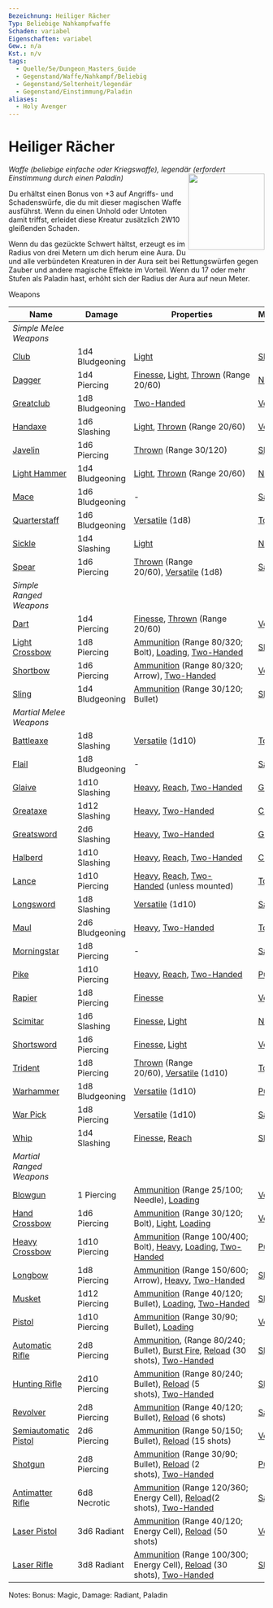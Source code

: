 ```yaml
---
Bezeichnung: Heiliger Rächer
Typ: Beliebige Nahkampfwaffe
Schaden: variabel
Eigenschaften: variabel
Gew.: n/a
Kst.: n/v
tags:
  - Quelle/5e/Dungeon_Masters_Guide
  - Gegenstand/Waffe/Nahkampf/Beliebig
  - Gegenstand/Seltenheit/legendär
  - Gegenstand/Einstimmung/Paladin
aliases:
  - Holy Avenger
---
```

# Heiliger Rächer
_Waffe (beliebige einfache oder Kriegswaffe), legendär (erfordert Einstimmung durch einen Paladin)_
<img src="Holy-Avenger.webp" align="right" width="150">

Du erhältst einen Bonus von +3 auf Angriffs- und Schadenswürfe, die du mit dieser magischen Waffe ausführst. Wenn du einen Unhold oder Untoten damit triffst, erleidet diese Kreatur zusätzlich 2W10 gleißenden Schaden.

Wenn du das gezückte Schwert hältst, erzeugt es im Radius von drei Metern um dich herum eine Aura. Du und alle verbündeten Kreaturen in der Aura seit bei Rettungswürfen gegen Zauber und andere magische Effekte im Vorteil. Wenn du 17 oder mehr Stufen als Paladin hast, erhöht sich der Radius der Aura auf neun Meter.

Weapons

|Name|Damage|Properties|Mastery|
|---|---|---|---|
|_Simple Melee Weapons_|   |   |   |
|[Club](https://www.dndbeyond.com/magic-items/9228732-holy-avenger-club)|1d4 Bludgeoning|[Light](https://www.dndbeyond.com/sources/dnd/free-rules/equipment#Light)|[Slow](https://www.dndbeyond.com/sources/dnd/free-rules/equipment#Slow)|
|[Dagger](https://www.dndbeyond.com/magic-items/9228733-holy-avenger-dagger)|1d4 Piercing|[Finesse](https://www.dndbeyond.com/sources/dnd/free-rules/equipment#Finesse), [Light](https://www.dndbeyond.com/sources/dnd/free-rules/equipment#Light), [Thrown](https://www.dndbeyond.com/sources/dnd/free-rules/equipment#Thrown) (Range 20/60)|[Nick](https://www.dndbeyond.com/sources/dnd/free-rules/equipment#Nick)|
|[Greatclub](https://www.dndbeyond.com/magic-items/9228738-holy-avenger-greatclub)|1d8 Bludgeoning|[Two-Handed](https://www.dndbeyond.com/sources/dnd/free-rules/equipment#Two-Handed)|[Vex](https://www.dndbeyond.com/sources/dnd/free-rules/equipment#Vex)|
|[Handaxe](https://www.dndbeyond.com/magic-items/9228742-holy-avenger-handaxe)|1d6 Slashing|[Light](https://www.dndbeyond.com/sources/dnd/free-rules/equipment#Light), [Thrown](https://www.dndbeyond.com/sources/dnd/free-rules/equipment#Thrown) (Range 20/60)|[Vex](https://www.dndbeyond.com/sources/dnd/free-rules/equipment#Vex)|
|[Javelin](https://www.dndbeyond.com/magic-items/9228745-holy-avenger-javelin)|1d6 Piercing|[Thrown](https://www.dndbeyond.com/sources/dnd/free-rules/equipment#Thrown) (Range 30/120)|[Slow](https://www.dndbeyond.com/sources/dnd/free-rules/equipment#Slow)|
|[Light Hammer](https://www.dndbeyond.com/magic-items/9228750-holy-avenger-light-hammer)|1d4 Bludgeoning|[Light](https://www.dndbeyond.com/sources/dnd/free-rules/equipment#Light), [Thrown](https://www.dndbeyond.com/sources/dnd/free-rules/equipment#Thrown) (Range 20/60)|[Nick](https://www.dndbeyond.com/sources/dnd/free-rules/equipment#Nick)|
|[Mace](https://www.dndbeyond.com/magic-items/9228753-holy-avenger-mace)|1d6 Bludgeoning|-|[Sap](https://www.dndbeyond.com/sources/dnd/free-rules/equipment#Sap)|
|[Quarterstaff](https://www.dndbeyond.com/magic-items/9228759-holy-avenger-quarterstaff)|1d6 Bludgeoning|[Versatile](https://www.dndbeyond.com/sources/dnd/free-rules/equipment#Versatile) (1d8)|[Topple](https://www.dndbeyond.com/sources/dnd/free-rules/equipment#Topple)|
|[Sickle](https://www.dndbeyond.com/magic-items/9228767-holy-avenger-sickle)|1d4 Slashing|[Light](https://www.dndbeyond.com/sources/dnd/free-rules/equipment#Light)|[Nick](https://www.dndbeyond.com/sources/dnd/free-rules/equipment#Nick)|
|[Spear](https://www.dndbeyond.com/magic-items/9228769-holy-avenger-spear)|1d6 Piercing|[Thrown](https://www.dndbeyond.com/sources/dnd/free-rules/equipment#Thrown) (Range 20/60), [Versatile](https://www.dndbeyond.com/sources/dnd/free-rules/equipment#Versatile) (1d8)|[Sap](https://www.dndbeyond.com/sources/dnd/free-rules/equipment#Sap)|
|_Simple Ranged Weapons_|   |   |   |
|[Dart](https://www.dndbeyond.com/magic-items/9228734-holy-avenger-dart)|1d4 Piercing|[Finesse](https://www.dndbeyond.com/sources/dnd/free-rules/equipment#Finesse), [Thrown](https://www.dndbeyond.com/sources/dnd/free-rules/equipment#Thrown) (Range 20/60)|[Vex](https://www.dndbeyond.com/sources/dnd/free-rules/equipment#Vex)|
|[Light Crossbow](https://www.dndbeyond.com/magic-items/9228749-holy-avenger-light-crossbow)|1d8 Piercing|[Ammunition](https://www.dndbeyond.com/sources/dnd/free-rules/equipment#Ammunition) (Range 80/320; Bolt), [Loading](https://www.dndbeyond.com/sources/dnd/free-rules/equipment#Loading), [Two-Handed](https://www.dndbeyond.com/sources/dnd/free-rules/equipment#Two-Handed)|[Slow](https://www.dndbeyond.com/sources/dnd/free-rules/equipment#Slow)|
|[Shortbow](https://www.dndbeyond.com/magic-items/9228764-holy-avenger-shortbow)|1d6 Piercing|[Ammunition](https://www.dndbeyond.com/sources/dnd/free-rules/equipment#Ammunition) (Range 80/320; Arrow), [Two-Handed](https://www.dndbeyond.com/sources/dnd/free-rules/equipment#Two-Handed)|[Vex](https://www.dndbeyond.com/sources/dnd/free-rules/equipment#Vex)|
|[Sling](https://www.dndbeyond.com/magic-items/9228768-holy-avenger-sling)|1d4 Bludgeoning|[Ammunition](https://www.dndbeyond.com/sources/dnd/free-rules/equipment#Ammunition) (Range 30/120; Bullet)|[Slow](https://www.dndbeyond.com/sources/dnd/free-rules/equipment#Slow)|
|_Martial Melee Weapons_|   |   |   |
|[Battleaxe](https://www.dndbeyond.com/magic-items/9228730-holy-avenger-battleaxe)|1d8 Slashing|[Versatile](https://www.dndbeyond.com/sources/dnd/free-rules/equipment#Versatile) (1d10)|[Topple](https://www.dndbeyond.com/sources/dnd/free-rules/equipment#Topple)|
|[Flail](https://www.dndbeyond.com/magic-items/9228735-holy-avenger-flail)|1d8 Bludgeoning|-|[Sap](https://www.dndbeyond.com/sources/dnd/free-rules/equipment#Sap)|
|[Glaive](https://www.dndbeyond.com/magic-items/9228736-holy-avenger-glaive)|1d10 Slashing|[Heavy](https://www.dndbeyond.com/sources/dnd/free-rules/equipment#Heavy), [Reach](https://www.dndbeyond.com/sources/dnd/free-rules/equipment#Reach), [Two-Handed](https://www.dndbeyond.com/sources/dnd/free-rules/equipment#Two-Handed)|[Graze](https://www.dndbeyond.com/sources/dnd/free-rules/equipment#Graze)|
|[Greataxe](https://www.dndbeyond.com/magic-items/9228737-holy-avenger-greataxe)|1d12 Slashing|[Heavy](https://www.dndbeyond.com/sources/dnd/free-rules/equipment#Heavy), [Two-Handed](https://www.dndbeyond.com/sources/dnd/free-rules/equipment#Two-Handed)|[Cleave](https://www.dndbeyond.com/sources/dnd/free-rules/equipment#Cleave)|
|[Greatsword](https://www.dndbeyond.com/magic-items/9228739-holy-avenger-greatsword)|2d6 Slashing|[Heavy](https://www.dndbeyond.com/sources/dnd/free-rules/equipment#Heavy), [Two-Handed](https://www.dndbeyond.com/sources/dnd/free-rules/equipment#Two-Handed)|[Graze](https://www.dndbeyond.com/sources/dnd/free-rules/equipment#Graze)|
|[Halberd](https://www.dndbeyond.com/magic-items/9228740-holy-avenger-halberd)|1d10 Slashing|[Heavy](https://www.dndbeyond.com/sources/dnd/free-rules/equipment#Heavy), [Reach](https://www.dndbeyond.com/sources/dnd/free-rules/equipment#Reach), [Two-Handed](https://www.dndbeyond.com/sources/dnd/free-rules/equipment#Two-Handed)|[Cleave](https://www.dndbeyond.com/sources/dnd/free-rules/equipment#Cleave)|
|[Lance](https://www.dndbeyond.com/magic-items/9228746-holy-avenger-lance)|1d10 Piercing|[Heavy](https://www.dndbeyond.com/sources/dnd/free-rules/equipment#Heavy), [Reach](https://www.dndbeyond.com/sources/dnd/free-rules/equipment#Reach), [Two-Handed](https://www.dndbeyond.com/sources/dnd/free-rules/equipment#Two-Handed) (unless mounted)|[Topple](https://www.dndbeyond.com/sources/dnd/free-rules/equipment#Topple)|
|[Longsword](https://www.dndbeyond.com/magic-items/9228752-holy-avenger-longsword)|1d8 Slashing|[Versatile](https://www.dndbeyond.com/sources/dnd/free-rules/equipment#Versatile) (1d10)|[Sap](https://www.dndbeyond.com/sources/dnd/free-rules/equipment#Sap)|
|[Maul](https://www.dndbeyond.com/magic-items/9228754-holy-avenger-maul)|2d6 Bludgeoning|[Heavy](https://www.dndbeyond.com/sources/dnd/free-rules/equipment#Heavy), [Two-Handed](https://www.dndbeyond.com/sources/dnd/free-rules/equipment#Two-Handed)|[Topple](https://www.dndbeyond.com/sources/dnd/free-rules/equipment#Topple)|
|[Morningstar](https://www.dndbeyond.com/magic-items/9228755-holy-avenger-morningstar)|1d8 Piercing|-|[Sap](https://www.dndbeyond.com/sources/dnd/free-rules/equipment#Sap)|
|[Pike](https://www.dndbeyond.com/magic-items/9228757-holy-avenger-pike)|1d10 Piercing|[Heavy](https://www.dndbeyond.com/sources/dnd/free-rules/equipment#Heavy), [Reach](https://www.dndbeyond.com/sources/dnd/free-rules/equipment#Reach), [Two-Handed](https://www.dndbeyond.com/sources/dnd/free-rules/equipment#Two-Handed)|[Push](https://www.dndbeyond.com/sources/dnd/free-rules/equipment#Push)|
|[Rapier](https://www.dndbeyond.com/magic-items/9228760-holy-avenger-rapier)|1d8 Piercing|[Finesse](https://www.dndbeyond.com/sources/dnd/free-rules/equipment#Finesse)|[Vex](https://www.dndbeyond.com/sources/dnd/free-rules/equipment#Vex)|
|[Scimitar](https://www.dndbeyond.com/magic-items/9228762-holy-avenger-scimitar)|1d6 Slashing|[Finesse](https://www.dndbeyond.com/sources/dnd/free-rules/equipment#Finesse), [Light](https://www.dndbeyond.com/sources/dnd/free-rules/equipment#Light)|[Nick](https://www.dndbeyond.com/sources/dnd/free-rules/equipment#Nick)|
|[Shortsword](https://www.dndbeyond.com/magic-items/9228765-holy-avenger-shortsword)|1d6 Piercing|[Finesse](https://www.dndbeyond.com/sources/dnd/free-rules/equipment#Finesse), [Light](https://www.dndbeyond.com/sources/dnd/free-rules/equipment#Light)|[Vex](https://www.dndbeyond.com/sources/dnd/free-rules/equipment#Vex)|
|[Trident](https://www.dndbeyond.com/magic-items/9228770-holy-avenger-trident)|1d8 Piercing|[Thrown](https://www.dndbeyond.com/sources/dnd/free-rules/equipment#Thrown) (Range 20/60), [Versatile](https://www.dndbeyond.com/sources/dnd/free-rules/equipment#Versatile) (1d10)|[Topple](https://www.dndbeyond.com/sources/dnd/free-rules/equipment#Topple)|
|[Warhammer](https://www.dndbeyond.com/magic-items/9228772-holy-avenger-warhammer)|1d8 Bludgeoning|[Versatile](https://www.dndbeyond.com/sources/dnd/free-rules/equipment#Versatile) (1d10)|[Push](https://www.dndbeyond.com/sources/dnd/free-rules/equipment#Push)|
|[War Pick](https://www.dndbeyond.com/magic-items/9228771-holy-avenger-war-pick)|1d8 Piercing|[Versatile](https://www.dndbeyond.com/sources/dnd/free-rules/equipment#Versatile) (1d10)|[Sap](https://www.dndbeyond.com/sources/dnd/free-rules/equipment#Sap)|
|[Whip](https://www.dndbeyond.com/magic-items/9228773-holy-avenger-whip)|1d4 Slashing|[Finesse](https://www.dndbeyond.com/sources/dnd/free-rules/equipment#Finesse), [Reach](https://www.dndbeyond.com/sources/dnd/free-rules/equipment#Reach)|[Slow](https://www.dndbeyond.com/sources/dnd/free-rules/equipment#Slow)|
|_Martial Ranged Weapons_|   |   |   |
|[Blowgun](https://www.dndbeyond.com/magic-items/9228731-holy-avenger-blowgun)|1 Piercing|[Ammunition](https://www.dndbeyond.com/sources/dnd/free-rules/equipment#Ammunition) (Range 25/100; Needle), [Loading](https://www.dndbeyond.com/sources/dnd/free-rules/equipment#Loading)|[Vex](https://www.dndbeyond.com/sources/dnd/free-rules/equipment#Vex)|
|[Hand Crossbow](https://www.dndbeyond.com/magic-items/9228741-holy-avenger-hand-crossbow)|1d6 Piercing|[Ammunition](https://www.dndbeyond.com/sources/dnd/free-rules/equipment#Ammunition) (Range 30/120; Bolt), [Light](https://www.dndbeyond.com/sources/dnd/free-rules/equipment#Light), [Loading](https://www.dndbeyond.com/sources/dnd/free-rules/equipment#Loading)|[Vex](https://www.dndbeyond.com/sources/dnd/free-rules/equipment#Vex)|
|[Heavy Crossbow](https://www.dndbeyond.com/magic-items/9228743-holy-avenger-heavy-crossbow)|1d10 Piercing|[Ammunition](https://www.dndbeyond.com/sources/dnd/free-rules/equipment#Ammunition) (Range 100/400; Bolt), [Heavy](https://www.dndbeyond.com/sources/dnd/free-rules/equipment#Heavy), [Loading](https://www.dndbeyond.com/sources/dnd/free-rules/equipment#Loading), [Two-Handed](https://www.dndbeyond.com/sources/dnd/free-rules/equipment#Two-Handed)|[Push](https://www.dndbeyond.com/sources/dnd/free-rules/equipment#Push)|
|[Longbow](https://www.dndbeyond.com/magic-items/9228751-holy-avenger-longbow)|1d8 Piercing|[Ammunition](https://www.dndbeyond.com/sources/dnd/free-rules/equipment#Ammunition) (Range 150/600; Arrow), [Heavy](https://www.dndbeyond.com/sources/dnd/free-rules/equipment#Heavy), [Two-Handed](https://www.dndbeyond.com/sources/dnd/free-rules/equipment#Two-Handed)|[Slow](https://www.dndbeyond.com/sources/dnd/free-rules/equipment#Slow)|
|[Musket](https://www.dndbeyond.com/magic-items/9228756-holy-avenger-musket)|1d12 Piercing|[Ammunition](https://www.dndbeyond.com/sources/dnd/free-rules/equipment#Ammunition) (Range 40/120; Bullet), [Loading](https://www.dndbeyond.com/sources/dnd/free-rules/equipment#Loading), [Two-Handed](https://www.dndbeyond.com/sources/dnd/free-rules/equipment#Two-Handed)|[Slow](https://www.dndbeyond.com/sources/dnd/free-rules/equipment#Slow)|
|[Pistol](https://www.dndbeyond.com/magic-items/9228758-holy-avenger-pistol)|1d10 Piercing|[Ammunition](https://www.dndbeyond.com/sources/dnd/free-rules/equipment#Ammunition) (Range 30/90; Bullet), [Loading](https://www.dndbeyond.com/sources/dnd/free-rules/equipment#Loading)|[Vex](https://www.dndbeyond.com/sources/dnd/free-rules/equipment#Vex)|
|[Automatic Rifle](https://www.dndbeyond.com/magic-items/9228729-holy-avenger-automatic-rifle)|2d8 Piercing|[Ammunition](https://www.dndbeyond.com/sources/dnd/free-rules/equipment#Ammunition), (Range 80/240; Bullet), [Burst Fire](https://www.dndbeyond.com/sources/dnd/dmg-2024/dms-toolbox#BurstFire), [Reload](https://www.dndbeyond.com/sources/dnd/dmg-2024/dms-toolbox#Reload) (30 shots), [Two-Handed](https://www.dndbeyond.com/sources/dnd/free-rules/equipment#Two-Handed)|[Slow](https://www.dndbeyond.com/sources/dnd/free-rules/equipment#Slow)|
|[Hunting Rifle](https://www.dndbeyond.com/magic-items/9228744-holy-avenger-hunting-rifle)|2d10 Piercing|[Ammunition](https://www.dndbeyond.com/sources/dnd/free-rules/equipment#Ammunition) (Range 80/240; Bullet), [Reload](https://www.dndbeyond.com/sources/dnd/dmg-2024/dms-toolbox#Reload) (5 shots), [Two-Handed](https://www.dndbeyond.com/sources/dnd/free-rules/equipment#Two-Handed)|[Slow](https://www.dndbeyond.com/sources/dnd/free-rules/equipment#Slow)|
|[Revolver](https://www.dndbeyond.com/magic-items/9228761-holy-avenger-revolver)|2d8 Piercing|[Ammunition](https://www.dndbeyond.com/sources/dnd/free-rules/equipment#Ammunition) (Range 40/120; Bullet), [Reload](https://www.dndbeyond.com/sources/dnd/dmg-2024/dms-toolbox#Reload) (6 shots)|[Sap](https://www.dndbeyond.com/sources/dnd/free-rules/equipment#Sap)|
|[Semiautomatic Pistol](https://www.dndbeyond.com/magic-items/9228763-holy-avenger-semiautomatic-pistol)|2d6 Piercing|[Ammunition](https://www.dndbeyond.com/sources/dnd/free-rules/equipment#Ammunition) (Range 50/150; Bullet), [Reload](https://www.dndbeyond.com/sources/dnd/dmg-2024/dms-toolbox#Reload) (15 shots)|[Vex](https://www.dndbeyond.com/sources/dnd/free-rules/equipment#Vex)|
|[Shotgun](https://www.dndbeyond.com/magic-items/9228766-holy-avenger-shotgun)|2d8 Piercing|[Ammunition](https://www.dndbeyond.com/sources/dnd/free-rules/equipment#Ammunition) (Range 30/90; Bullet), [Reload](https://www.dndbeyond.com/sources/dnd/dmg-2024/dms-toolbox#Reload) (2 shots), [Two-Handed](https://www.dndbeyond.com/sources/dnd/free-rules/equipment#Two-Handed)|[Push](https://www.dndbeyond.com/sources/dnd/free-rules/equipment#Push)|
|[Antimatter Rifle](https://www.dndbeyond.com/magic-items/9228728-holy-avenger-antimatter-rifle)|6d8 Necrotic|[Ammunition](https://www.dndbeyond.com/sources/dnd/free-rules/equipment#Ammunition) (Range 120/360; Energy Cell), [Reload](https://www.dndbeyond.com/sources/dnd/dmg-2024/dms-toolbox#Reload)(2 shots), [Two-Handed](https://www.dndbeyond.com/sources/dnd/free-rules/equipment#Two-Handed)|[Sap](https://www.dndbeyond.com/sources/dnd/free-rules/equipment#Sap)|
|[Laser Pistol](https://www.dndbeyond.com/magic-items/9228747-holy-avenger-laser-pistol)|3d6 Radiant|[Ammunition](https://www.dndbeyond.com/sources/dnd/free-rules/equipment#Ammunition) (Range 40/120; Energy Cell), [Reload](https://www.dndbeyond.com/sources/dnd/dmg-2024/dms-toolbox#Reload) (50 shots)|[Vex](https://www.dndbeyond.com/sources/dnd/free-rules/equipment#Vex)|
|[Laser Rifle](https://www.dndbeyond.com/magic-items/9228748-holy-avenger-laser-rifle)|3d8 Radiant|[Ammunition](https://www.dndbeyond.com/sources/dnd/free-rules/equipment#Ammunition) (Range 100/300; Energy Cell), [Reload](https://www.dndbeyond.com/sources/dnd/dmg-2024/dms-toolbox#Reload) (30 shots), [Two-Handed](https://www.dndbeyond.com/sources/dnd/free-rules/equipment#Two-Handed)|[Slow](https://www.dndbeyond.com/sources/dnd/free-rules/equipment#Slow)|

Notes: Bonus: Magic, Damage: Radiant, Paladin